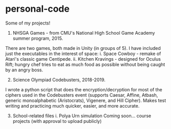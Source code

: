 # personal-code
Some of my projects!

1. NHSGA Games - from CMU's National High School Game Academy summer program, 2015.

There are two games, both made in Unity (in groups of 5). I have included just the executables in the interest of space:
    i. Space Cowboy - remake of Atari's classic game Centipede.
    ii. Kitchen Kravings - designed for Oculus Rift; hungry chef tries to eat as much food as possible without being caught by an angry boss.

2. Science Olympiad Codebusters, 2018-2019.

I wrote a python script that does the encryption/decryption for most of the ciphers used in the Codebusters event (supports Caesar, Affine, Atbash, generic monoalphabetic (Aristocrats), Vigenere, and Hill Cipher).
Makes test writing and practicing much quicker, easier, and more accurate.

3. School-related files
    i. Polya Urn simulation
    Coming soon... course projects (with approval to upload publicly)
